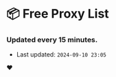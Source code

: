 # :package: Free Proxy List
### Updated every 15 minutes.

- Last updated: `2024-09-10 23:05`

:heart:
